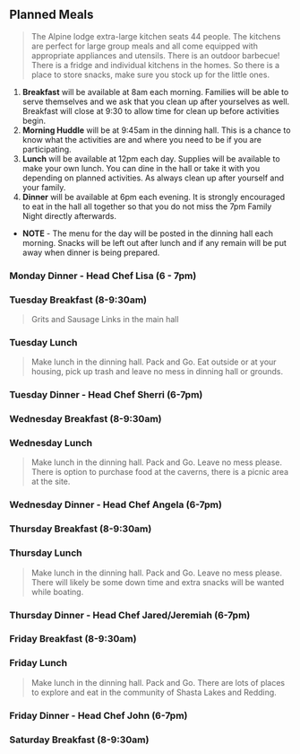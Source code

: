 ## Planned Meals
> The Alpine lodge extra-large kitchen seats 44 people.  The kitchens are perfect for large group meals and all come equipped with appropriate appliances and utensils. There is an outdoor barbecue!  There is a fridge and individual kitchens in the homes.   So there is a place to store snacks, make sure you stock up for the little ones.

1. **Breakfast** will be available at 8am each morning. Families will be able to serve themselves and we ask that you clean up after yourselves as well. Breakfast will close at 9:30 to allow time for clean up before activities begin.
2.  **Morning Huddle** will be at 9:45am in the dinning hall.  This is a chance to know what the activities are and where you need to be if you are participating.
3.  **Lunch** will be available at 12pm each day.  Supplies will be available to make your own lunch.  You can dine in the hall or take it with you depending on planned activities.  As always clean up after yourself and your family.  
4.  **Dinner** will be available at 6pm each evening. It is strongly encouraged to eat in the hall all together so that you do not miss the 7pm Family Night directly afterwards.
- **NOTE** - The menu for the day will be posted in the dinning hall each morning. Snacks will be left out after lunch and if any remain will be put away when dinner is being prepared.
    
### Monday Dinner - Head Chef Lisa (6 - 7pm)


 
### Tuesday Breakfast (8-9:30am)
> Grits and Sausage Links in the main hall

### Tuesday Lunch
> Make lunch in the dinning hall.  Pack and Go.  Eat outside or at your housing, pick up trash and leave no mess in dinning hall or grounds.

### Tuesday Dinner - Head Chef Sherri (6-7pm)


### Wednesday Breakfast (8-9:30am)

### Wednesday Lunch
> Make lunch in the dinning hall.  Pack and Go.  Leave no mess please.  There is option to purchase food at the caverns, there is a picnic area at the site.


### Wednesday Dinner - Head Chef Angela (6-7pm)


### Thursday Breakfast (8-9:30am)

### Thursday Lunch
> Make lunch in the dinning hall.  Pack and Go.  Leave no mess please.  There will likely be some down time and extra snacks will be wanted while boating.

### Thursday Dinner - Head Chef Jared/Jeremiah (6-7pm)


### Friday Breakfast (8-9:30am)

### Friday Lunch
> Make lunch in the dinning hall.  Pack and Go.  There are lots of places to explore and eat in the community of Shasta Lakes and Redding.

### Friday Dinner - Head Chef John (6-7pm)


### Saturday Breakfast (8-9:30am)

